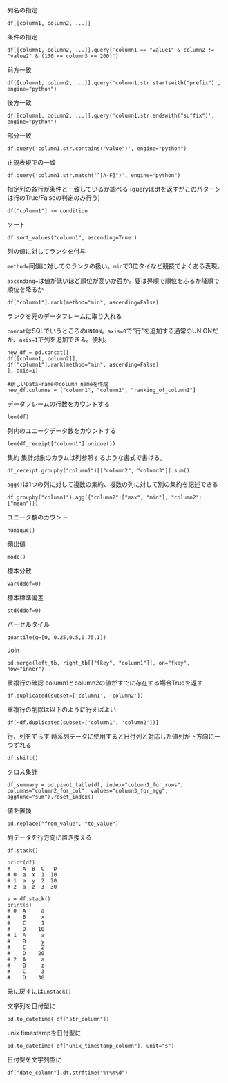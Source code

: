 列名の指定

```
df[[column1, column2, ...]]
```

条件の指定

```
df[[column1, column2, ...]].query('column1 == "value1" & column2 != "value2" & (100 <= column3 <= 200)')
```

前方一致

```
df[[column1, column2, ...]].query('column1.str.startswith("prefix")', engine="python")
```

後方一致

```
df[[column1, column2, ...]].query('column1.str.endswith("suffix")', engine="python")
```

部分一致

```
df.query('column1.str.contains("value")', engine="python")
```

正規表現での一致

```
df.query('column1.str.match("^[A-F]")', engine="python")
```

指定列の各行が条件と一致しているか調べる (queryはdfを返すがこのパターンは行のTrue/Falseの判定のみ行う)
```
df["column1"] >= condition
```

ソート

```
df.sort_values("column1", ascending=True )
```

列の値に対してランクを付与

```method=```同値に対してのランクの扱い。```min```で3位タイなど競技でよくある表現。

```ascending=```は値が低いほど順位が高いか否か。要は昇順で順位をふるか降順で順位を降るか
```
df["column1"].rank(method="min", ascending=False)
```

ランクを元のデータフレームに取り入れる

```concat```はSQLでいうところの```UNION```。```axis=0```で"行"を追加する通常のUNIONだが、```axis=1```で列を追加できる。便利。

```
new_df = pd.concat([
df[[column1, column2]],
df["column1"].rank(method="min", ascending=False)
], axis=1)

#新しいDataFrameのcolumn nameを作成
new_df.columns = ["column1", "column2", "ranking_of_column1"]
```

データフレームの行数をカウントする

```
len(df)
```

列内のユニークデータ数をカウントする
```
len(df_receipt["column1"].unique())
```

集約 集計対象のカラムは列参照するような書式で書ける。

```
df_receipt.groupby("column1")[["column2", "column3"]].sum()
```

```agg()```は1つの列に対して複数の集約、複数の列に対して別の集約を記述できる

```
df.groupby("column1").agg({"column2":["max", "min"], "column2":["mean"]})
```

ユニーク数のカウント

```nunique()```

頻出値

```mode()```

標本分散

```var(ddof=0)```

標本標準偏差

```std(ddof=0)```

パーセルタイル

```quantile(q=[0, 0.25,0.5,0.75,1])```

Join

```
pd.merge(left_tb, right_tb[["fkey", "column1"]], on="fkey", how="inner")
```

重複行の確認 column1とcolumn2の値がすでに存在する場合Trueを返す

```
df.duplicated(subset=['column1', 'column2'])
```

重複行の削除は以下のように行えばよい

```
df[~df.duplicated(subset=['column1', 'column2'])]
```

行、列をずらす 時系列データに使用すると日付列と対応した値列が下方向に一つずれる

```
df.shift()
```

クロス集計

```
df_summary = pd.pivot_table(df, index="column1_for_rows", columns="column2_for_col", values="column3_for_agg", aggfunc="sum").reset_index()
```

値を置換

```
pd.replace("from_value", "to_value")
```

列データを行方向に置き換える

```df.stack()```

```
print(df)
#    A  B  C   D
# 0  a  x  1  10
# 1  a  y  2  20
# 2  a  z  3  30

s = df.stack()
print(s)
# 0  A     a
#    B     x
#    C     1
#    D    10
# 1  A     a
#    B     y
#    C     2
#    D    20
# 2  A     a
#    B     z
#    C     3
#    D    30
```

元に戻すには```unstack()```

文字列を日付型に

```
pd.to_datetime( df["str_column"])
```

unix timestampを日付型に

```
pd.to_datetime( df["unix_timestamp_column"], unit="s")
```

日付型を文字列型に

```
df["date_column"].dt.strftime("%Y%m%d")
```
